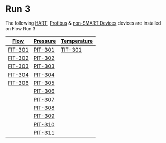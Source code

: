 # Run 3

The following [HART](../indexes/index_devices_hart.md), [Profibus](../indexes/index_devices_profibus.md) & [non-SMART Devices](../indexes/index_devices_non_smart.md) devices are installed on Flow Run 3


|[Flow](../indexes/index_devices_flow.md)|[Pressure](../indexes/index_devices_pressure.md)|[Temperature](../indexes/index_devices_temperature.md)|
|---|---|---|
|[FIT-301](../devices/FIT-301.md)|[PIT-301](../devices/PIT-301.md)|[TIT-301](../devices/TIT-301.md)|
|[FIT-302](../devices/FIT-302.md)|[PIT-302](../devices/PIT-302.md)|
|[FIT-303](../devices/FIT-303.md)|[PIT-303](../devices/PIT-303.md)|
|[FIT-304](../devices/FIT-304.md)|[PIT-304](../devices/PIT-304.md)|
|[FIT-306](../devices/FIT-306.md)|[PIT-305](../devices/PIT-305.md)|
||[PIT-306](../devices/PIT-306.md)|
||[PIT-307](../devices/PIT-307.md)|
||[PIT-308](../devices/PIT-308.md)|
||[PIT-309](../devices/PIT-309.md)|
||[PIT-310](../devices/PIT-310.md)|
||[PIT-311](../devices/PIT-311.md)|
